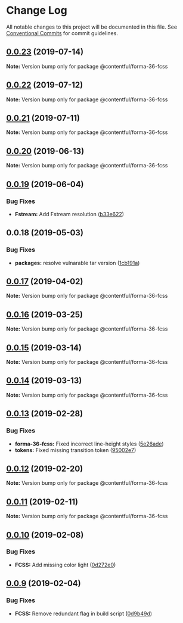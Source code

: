 # Change Log

All notable changes to this project will be documented in this file.
See [Conventional Commits](https://conventionalcommits.org) for commit guidelines.

## [0.0.23](https://github.com/contentful/forma-36/compare/@contentful/forma-36-fcss@0.0.22...@contentful/forma-36-fcss@0.0.23) (2019-07-14)

**Note:** Version bump only for package @contentful/forma-36-fcss





## [0.0.22](https://github.com/contentful/forma-36/compare/@contentful/forma-36-fcss@0.0.21...@contentful/forma-36-fcss@0.0.22) (2019-07-12)

**Note:** Version bump only for package @contentful/forma-36-fcss





## [0.0.21](https://github.com/contentful/forma-36/compare/@contentful/forma-36-fcss@0.0.20...@contentful/forma-36-fcss@0.0.21) (2019-07-11)

**Note:** Version bump only for package @contentful/forma-36-fcss





## [0.0.20](https://github.com/contentful/forma-36/compare/@contentful/forma-36-fcss@0.0.19...@contentful/forma-36-fcss@0.0.20) (2019-06-13)

**Note:** Version bump only for package @contentful/forma-36-fcss





## [0.0.19](https://github.com/contentful/forma-36/compare/@contentful/forma-36-fcss@0.0.18...@contentful/forma-36-fcss@0.0.19) (2019-06-04)


### Bug Fixes

* **Fstream:** Add Fstream resolution ([b33e622](https://github.com/contentful/forma-36/commit/b33e622))





## 0.0.18 (2019-05-03)


### Bug Fixes

* **packages:** resolve vulnarable tar version ([1cb191a](https://github.com/contentful/forma-36/commit/1cb191a))





## [0.0.17](https://github.com/contentful/forma-36/compare/@contentful/forma-36-fcss@0.0.16...@contentful/forma-36-fcss@0.0.17) (2019-04-02)

**Note:** Version bump only for package @contentful/forma-36-fcss





## [0.0.16](https://github.com/contentful/forma-36/compare/@contentful/forma-36-fcss@0.0.15...@contentful/forma-36-fcss@0.0.16) (2019-03-25)

**Note:** Version bump only for package @contentful/forma-36-fcss





## [0.0.15](https://github.com/contentful/forma-36/compare/@contentful/forma-36-fcss@0.0.14...@contentful/forma-36-fcss@0.0.15) (2019-03-14)

**Note:** Version bump only for package @contentful/forma-36-fcss





## [0.0.14](https://github.com/contentful/forma-36/compare/@contentful/forma-36-fcss@0.0.13...@contentful/forma-36-fcss@0.0.14) (2019-03-13)

**Note:** Version bump only for package @contentful/forma-36-fcss





## [0.0.13](https://github.com/contentful/forma-36/compare/@contentful/forma-36-fcss@0.0.12...@contentful/forma-36-fcss@0.0.13) (2019-02-28)


### Bug Fixes

* **forma-36-fcss:** Fixed incorrect line-height styles ([5e26ade](https://github.com/contentful/forma-36/commit/5e26ade))
* **tokens:** Fixed missing transition token ([95002e7](https://github.com/contentful/forma-36/commit/95002e7))





## [0.0.12](https://github.com/contentful/forma-36/compare/@contentful/forma-36-fcss@0.0.11...@contentful/forma-36-fcss@0.0.12) (2019-02-20)

**Note:** Version bump only for package @contentful/forma-36-fcss





## [0.0.11](https://github.com/contentful/forma-36/compare/@contentful/forma-36-fcss@0.0.10...@contentful/forma-36-fcss@0.0.11) (2019-02-11)

**Note:** Version bump only for package @contentful/forma-36-fcss





## [0.0.10](https://github.com/contentful/forma-36/compare/@contentful/forma-36-fcss@0.0.9...@contentful/forma-36-fcss@0.0.10) (2019-02-08)


### Bug Fixes

* **FCSS:** Add missing color light ([0d272e0](https://github.com/contentful/forma-36/commit/0d272e0))





## [0.0.9](https://github.com/contentful/forma-36/compare/@contentful/forma-36-fcss@0.0.8...@contentful/forma-36-fcss@0.0.9) (2019-02-04)


### Bug Fixes

* **FCSS:** Remove redundant flag in build script ([0d9b49d](https://github.com/contentful/forma-36/commit/0d9b49d))
